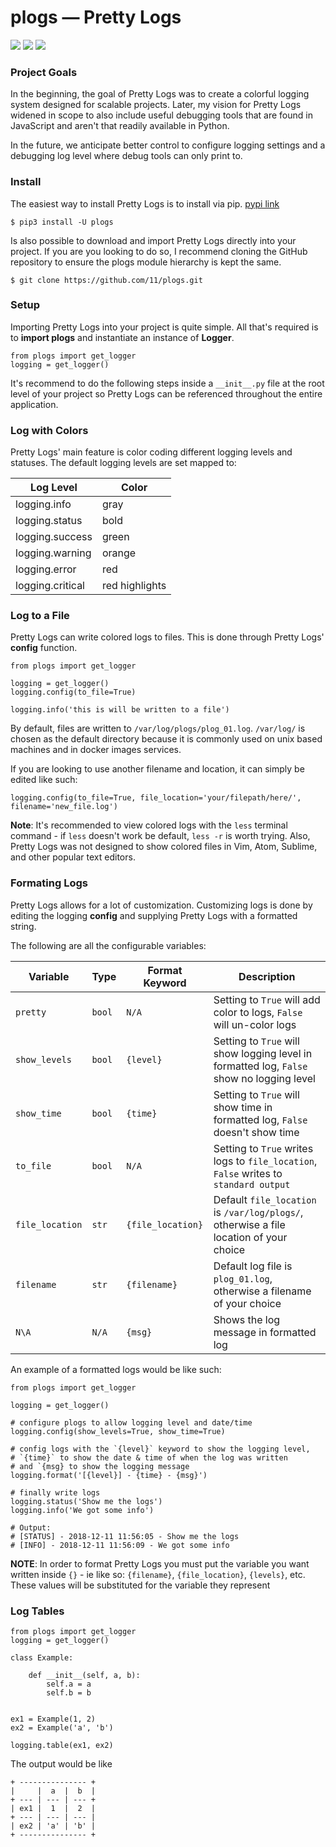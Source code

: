 # plogs — Pretty Logs

![](https://img.shields.io/appveyor/ci/gruntjs/grunt.svg)
![](https://img.shields.io/pypi/l/:plogs.svg)
![](https://img.shields.io/pypi/pyversions/:packageName.svg)

### Project Goals
In the beginning, the goal of Pretty Logs was to create a colorful logging system designed for scalable projects. Later,
my vision for Pretty Logs widened in scope to also include useful debugging tools that are found in JavaScript and
aren't that readily available in Python.

In the future, we anticipate better control to configure logging settings and a debugging log level where debug tools
can only print to.


### Install
The easiest way to install Pretty Logs is to install via pip. [pypi link](https://pypi.org/project/plogs/)

```
$ pip3 install -U plogs
```

Is also possible to download and import Pretty Logs directly into your project. If you are you looking to do so, I
recommend cloning the GitHub repository to ensure the plogs module hierarchy is kept the same.

```
$ git clone https://github.com/11/plogs.git
```


### Setup

Importing Pretty Logs into your project is quite simple. All that's required is to <b>import plogs</b> and instantiate an instance of <b>Logger</b>.

```python3
from plogs import get_logger
logging = get_logger()
```

It's recommend to do the following steps inside a `__init__.py` file at the root level of your project so Pretty Logs can be referenced throughout the entire application.


### Log with Colors

Pretty Logs' main feature is color coding different logging levels and statuses. The default logging levels are set mapped to:

| Log Level         | Color |
| ---               | --- |
| logging.info	    | gray |
| logging.status	| bold |
| logging.success	| green |
| logging.warning	| orange |
| logging.error     | red |
| logging.critical	| red highlights |


### Log to a File
Pretty Logs can write colored logs to files. This is done through Pretty Logs' <b>config</b> function.

```python3
from plogs import get_logger

logging = get_logger()
logging.config(to_file=True)

logging.info('this is will be written to a file')
```

By default, files are written to `/var/log/plogs/plog_01.log`. `/var/log/` is chosen as the default directory because it is commonly used on unix based machines and in
docker images services.

If you are looking to use another filename and location, it can simply be edited like such:

```python3
logging.config(to_file=True, file_location='your/filepath/here/', filename='new_file.log')
```

<b>Note</b>: It's recommended to view colored logs with the `less` terminal command - if `less` doesn't work be default, `less -r` is worth trying. Also, Pretty Logs
was not designed to show colored files in Vim, Atom, Sublime, and other popular text editors.



### Formating Logs

Pretty Logs allows for a lot of customization. Customizing logs is done by editing the logging <b>config</b> and supplying Pretty Logs with a formatted string.

The following are all the configurable variables:


| Variable        | Type   | Format Keyword    | Description |
| ---             | ---    | ---               | ---         |
| `pretty`        | `bool` | `N/A`             | Setting to `True` will add color to logs, `False` will un-color logs |
| `show_levels`   | `bool` | `{level}`        | Setting to `True` will show logging level in formatted log, `False` show no logging level |
| `show_time`     | `bool` | `{time}`          | Setting to `True` will show time in formatted log, `False` doesn't show time |
| `to_file`       | `bool` | `N/A`             | Setting to `True` writes logs to `file_location`, `False` writes to `standard output` |
| `file_location` | `str`  | `{file_location}` | Default `file_location` is `/var/log/plogs/`, otherwise a file location of your choice |
| `filename`      | `str`  | `{filename}`      | Default log file is `plog_01.log`, otherwise a filename of your choice |
| `N\A`           | `N/A`  | `{msg}`           | Shows the log message in formatted log |


An example of a formatted logs would be like such:

```python3
from plogs import get_logger

logging = get_logger()

# configure plogs to allow logging level and date/time
logging.config(show_levels=True, show_time=True)

# config logs with the `{level}` keyword to show the logging level,
# `{time}` to show the date & time of when the log was written
# and `{msg} to show the logging message
logging.format('[{level}] - {time} - {msg}')

# finally write logs
logging.status('Show me the logs')
logging.info('We got some info')

# Output:
# [STATUS] - 2018-12-11 11:56:05 - Show me the logs
# [INFO] - 2018-12-11 11:56:09 - We got some info
```

<b>NOTE</b>: In order to format Pretty Logs you must put the variable you want written inside `{}` - ie like so: `{filename}`, `{file_location}`, `{levels}`, etc.
These values will be substituted for the variable they represent


### Log Tables
```python3
from plogs import get_logger
logging = get_logger()

class Example:

    def __init__(self, a, b):
        self.a = a
        self.b = b


ex1 = Example(1, 2)
ex2 = Example('a', 'b')

logging.table(ex1, ex2)
```
The output would be like
```
+ --------------- +
|     |  a  |  b  |
+ --- | --- | --- +
| ex1 |  1  |  2  |
+ --- | --- | --- |
| ex2 | 'a' | 'b' |
+ --------------- +
```

